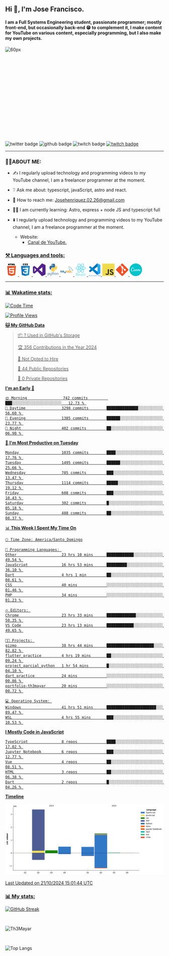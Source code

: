 ## Hi 👋, I'm Jose Francisco.

#### I am a Full Systems Engineering student, passionate programmer; mostly front-end, but occasionally back-end 😁 to complement it, I make content for YouTube on various content, especially programming, but I also make my own projects. 

<div style="width:50%;height:0;padding-bottom:56%;position:relative;">
  <img src="https://media.giphy.com/media/bAQH7WXKqtIBrPs7sR/giphy.gif" alt="60px" witdh="100px" height="80px">
 </div>
 <br>
 <div id="badges" align="left">
    <img src="https://img.shields.io/twitter/follow/G4Henriquez?color=%23298AC1&style=for-the-badge" alt="twitter badge" />
    <img src="https://img.shields.io/github/followers/Th3Mayar?style=for-the-badge" alt="github badge" />
    <img src="https://img.shields.io/twitch/status/th3mayar?color=%232A8DC6&style=for-the-badge" alt="twitch badge" />
    <a href="https://www.linkedin.com/in/jose-fhenr%C3%ADquez/"><img src="https://content.linkedin.com/content/dam/brand/site/img/logo/logo-tm.png" alt="twitch badge" witdh="60" height="28"/></a>
</div>

***

### 👨‍💻ABOUT ME:
+ ✍️ I regularly upload technology and programming videos to my YouTube channel, I am a freelancer programmer at the moment.

+ ❔ Ask me about: typescript, javaScript, astro and react.

+ 📧 How to reach me: Josehenriquez.02.26@gmail.com

+ 👨‍🎓 I am currently learning: Astro, express + node JS and typescript full

+ ⬇️ I regularly upload technology and programming videos to my YouTube channel, I am a freelance programmer at the moment.
  + Website: <ul><li><a href="https://www.youtube.com/channel/UCIK-txT4Zggh55NVEHgzaKQ">Canal de YouTube.</li></ul>

### ⚒️ Languages and tools:
<div align="left">
  <img src="https://github.com/devicons/devicon/blob/master/icons/html5/html5-original-wordmark.svg" width="40px" heigh="40px" alt="html">
  <img src="https://github.com/devicons/devicon/blob/master/icons/css3/css3-original-wordmark.svg" width="40px" heigh="40px" alt="css">
  <img src="https://github.com/devicons/devicon/blob/master/icons/visualstudio/visualstudio-plain.svg" width="40px" heigh="40px" alt="visual studio">
  <img src="https://github.com/devicons/devicon/blob/master/icons/python/python-original-wordmark.svg" width="40px" heigh="40px" alt="python">
  <img src="https://github.com/devicons/devicon/blob/master/icons/mysql/mysql-original-wordmark.svg" width="40px" heigh="40px" alt="mysql">
  <img src="https://github.com/devicons/devicon/blob/master/icons/react/react-original-wordmark.svg" width="40px" heigh="40px" alt="react">
  <img src="https://github.com/devicons/devicon/blob/master/icons/vscode/vscode-original-wordmark.svg" width="40px" heigh="40px" alt="vscode">
  <img src="https://github.com/devicons/devicon/blob/master/icons/javascript/javascript-original.svg" width="40px" heigh="40px" alt="jira">
  <img src="https://github.com/devicons/devicon/blob/master/icons/git/git-original.svg" width="40px" heigh="40px" alt="git">
  <img src="https://github.com/devicons/devicon/blob/master/icons/canva/canva-original.svg" width="40px" heigh="40px" alt="canva">
</div>

***

### 📊 Wakatime stats:

<!--START_SECTION:waka-->
![Code Time](http://img.shields.io/badge/Code%20Time-993%20hrs%2039%20mins-blue)

![Profile Views](http://img.shields.io/badge/Profile%20Views-2-blue)

**🐱 My GitHub Data** 

> 📦 ? Used in GitHub's Storage 
 > 
> 🏆 356 Contributions in the Year 2024
 > 
> 🚫 Not Opted to Hire
 > 
> 📜 44 Public Repositories 
 > 
> 🔑 0 Private Repositories 
 > 
**I'm an Early 🐤** 

```text
🌞 Morning                742 commits         ███░░░░░░░░░░░░░░░░░░░░░░   12.73 % 
🌆 Daytime                3298 commits        ██████████████░░░░░░░░░░░   56.60 % 
🌃 Evening                1385 commits        ██████░░░░░░░░░░░░░░░░░░░   23.77 % 
🌙 Night                  402 commits         ██░░░░░░░░░░░░░░░░░░░░░░░   06.90 % 
```
📅 **I'm Most Productive on Tuesday** 

```text
Monday                   1035 commits        ████░░░░░░░░░░░░░░░░░░░░░   17.76 % 
Tuesday                  1495 commits        ██████░░░░░░░░░░░░░░░░░░░   25.66 % 
Wednesday                785 commits         ███░░░░░░░░░░░░░░░░░░░░░░   13.47 % 
Thursday                 1114 commits        █████░░░░░░░░░░░░░░░░░░░░   19.12 % 
Friday                   608 commits         ███░░░░░░░░░░░░░░░░░░░░░░   10.43 % 
Saturday                 302 commits         █░░░░░░░░░░░░░░░░░░░░░░░░   05.18 % 
Sunday                   488 commits         ██░░░░░░░░░░░░░░░░░░░░░░░   08.37 % 
```


📊 **This Week I Spent My Time On** 

```text
🕑︎ Time Zone: America/Santo_Domingo

💬 Programming Languages: 
Other                    23 hrs 10 mins      ████████████░░░░░░░░░░░░░   49.54 % 
JavaScript               16 hrs 53 mins      █████████░░░░░░░░░░░░░░░░   36.10 % 
Dart                     4 hrs 1 min         ██░░░░░░░░░░░░░░░░░░░░░░░   08.61 % 
CSS                      40 mins             ░░░░░░░░░░░░░░░░░░░░░░░░░   01.46 % 
PHP                      34 mins             ░░░░░░░░░░░░░░░░░░░░░░░░░   01.23 % 

🔥 Editors: 
Chrome                   23 hrs 33 mins      █████████████░░░░░░░░░░░░   50.35 % 
VS Code                  23 hrs 13 mins      ████████████░░░░░░░░░░░░░   49.65 % 

🐱‍💻 Projects: 
gizmo                    38 hrs 44 mins      █████████████████████░░░░   82.82 % 
flutter_practice         4 hrs 19 mins       ██░░░░░░░░░░░░░░░░░░░░░░░   09.24 % 
project_parcial_python   1 hr 54 mins        █░░░░░░░░░░░░░░░░░░░░░░░░   04.10 % 
dart_practice            24 mins             ░░░░░░░░░░░░░░░░░░░░░░░░░   00.86 % 
portfolio-th3mayar       20 mins             ░░░░░░░░░░░░░░░░░░░░░░░░░   00.72 % 

💻 Operating System: 
Windows                  41 hrs 51 mins      ██████████████████████░░░   89.47 % 
WSL                      4 hrs 55 mins       ███░░░░░░░░░░░░░░░░░░░░░░   10.53 % 
```

**I Mostly Code in JavaScript** 

```text
TypeScript               8 repos             ████░░░░░░░░░░░░░░░░░░░░░   17.02 % 
Jupyter Notebook         6 repos             ███░░░░░░░░░░░░░░░░░░░░░░   12.77 % 
Vue                      4 repos             ██░░░░░░░░░░░░░░░░░░░░░░░   08.51 % 
HTML                     3 repos             ██░░░░░░░░░░░░░░░░░░░░░░░   06.38 % 
Dart                     2 repos             █░░░░░░░░░░░░░░░░░░░░░░░░   04.26 % 
```



**Timeline**

![Lines of Code chart](https://raw.githubusercontent.com/Th3Mayar/Th3Mayar/main/assets/bar_graph.png)


 Last Updated on 21/10/2024 15:01:44 UTC
<!--END_SECTION:waka-->

### 📊 My stats:

[![GitHub Streak](https://streak-stats.demolab.com/?user=Th3Mayar&theme=dark)](https://git.io/streak-stats)

<br>

![Th3Mayar](https://github-readme-stats.vercel.app/api?username=th3mayar&show_icons=true&theme=dark&show=reviews,discussions_started,discussions_answered,prs_merged,prs_merged_percentage)

<br>

![Top Langs](https://github-readme-stats.vercel.app/api/top-langs/?username=Th3Mayar&layout=compact&theme=dark)
